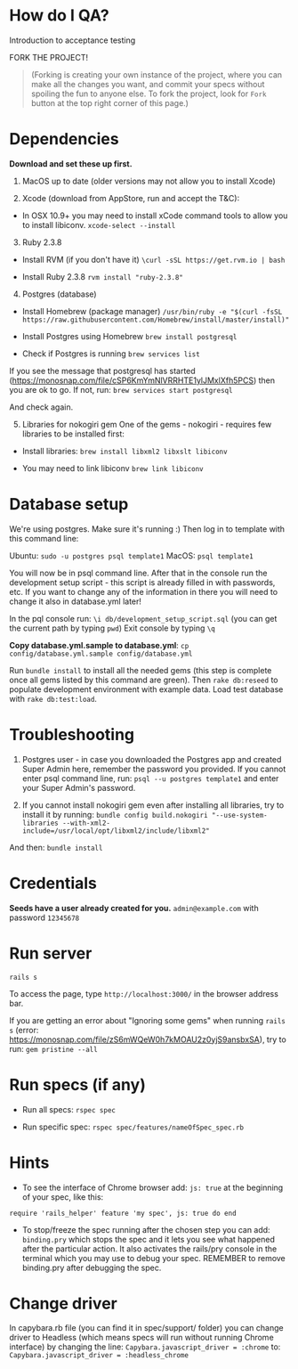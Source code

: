 # How do I QA?
Introduction to acceptance testing

FORK THE PROJECT!
>(Forking is creating your own instance of the project, where you can make all the changes you want, and commit your specs without spoiling the fun to anyone else. To fork the project, look for `Fork` button at the top right corner of this page.)

# Dependencies
**Download and set these up first.**

1. MacOS up to date (older versions may not allow you to install Xcode)

2. Xcode (download from AppStore, run and accept the T&C):

- In OSX 10.9+ you may need to install xCode command tools to allow you to install libiconv.
`xcode-select --install`

3. Ruby 2.3.8
- Install RVM (if you don't have it)
`\curl -sSL https://get.rvm.io | bash`

- Install Ruby 2.3.8
`rvm install "ruby-2.3.8"`

4. Postgres (database)
- Install Homebrew (package manager)
`/usr/bin/ruby -e "$(curl -fsSL https://raw.githubusercontent.com/Homebrew/install/master/install)"`

- Install Postgres using Homebrew
`brew install postgresql`

- Check if Postgres is running
`brew services list`

If you see the message that postgresql has started (https://monosnap.com/file/cSP6KmYmNlVRRHTE1ylJMxlXfh5PCS) then you are ok to go. If not, run:
`brew services start postgresql`

And check again.

5. Libraries for nokogiri gem
One of the gems - nokogiri - requires few libraries to be installed first:

- Install libraries:
`brew install libxml2 libxslt libiconv`

- You may need to link libiconv
`brew link libiconv`

# Database setup
We're using postgres. Make sure it's running :) Then log in to template with this command line:

Ubuntu: `sudo -u postgres psql template1`
MacOS: `psql template1`

You will now be in psql command line.
After that in the console run the development setup script - this script is already filled in with passwords, etc.
If you want to change any of the information in there you will need to change it also in database.yml later!

In the pql console run: `\i db/development_setup_script.sql` (you can get the current path by typing `pwd`)
Exit console by typing `\q`

**Copy database.yml.sample to database.yml**:
`cp config/database.yml.sample config/database.yml`

Run `bundle install` to install all the needed gems (this step is complete once all gems listed by this command are green).
Then `rake db:reseed` to populate development environment with example data.
Load test database with `rake db:test:load`.

# Troubleshooting
1. Postgres user - in case you downloaded the Postgres app and created Super Admin here, remember the password you provided. If you cannot enter psql command line, run:
`psql --u postgres template1`
and enter your Super Admin's password.

2. If you cannot install nokogiri gem even after installing all libraries, try to install it by running:
`bundle config build.nokogiri "--use-system-libraries --with-xml2-include=/usr/local/opt/libxml2/include/libxml2"`

And then:
`bundle install`

# Credentials
**Seeds have a user already created for you.**
`admin@example.com` with password `12345678`

# Run server
`rails s`

To access the page, type `http://localhost:3000/` in the browser address bar.

If you are getting an error about "Ignoring some gems" when running `rails s` (error: https://monosnap.com/file/zS6mWQeW0h7kMOAU2z0yjS9ansbxSA), try to run:
`gem pristine --all`

# Run specs (if any)
- Run all specs:
`rspec spec`

- Run specific spec:
`rspec spec/features/nameOfSpec_spec.rb`

# Hints

- To see the interface of Chrome browser add:
`js: true`
at the beginning of your spec, like this:

`require 'rails_helper'
feature 'my spec', js: true do
end`

- To stop/freeze the spec running after the chosen step you can add:
`binding.pry`
which stops the spec and it lets you see what happened after the particular action.
It also activates the rails/pry console in the terminal which you may use to debug your spec.
REMEMBER to remove binding.pry after debugging the spec.

# Change driver
In capybara.rb file (you can find it in spec/support/ folder) you can change driver to Headless (which means specs will run without running Chrome interface) by changing the line:
`Capybara.javascript_driver = :chrome`
to:
`Capybara.javascript_driver = :headless_chrome`
